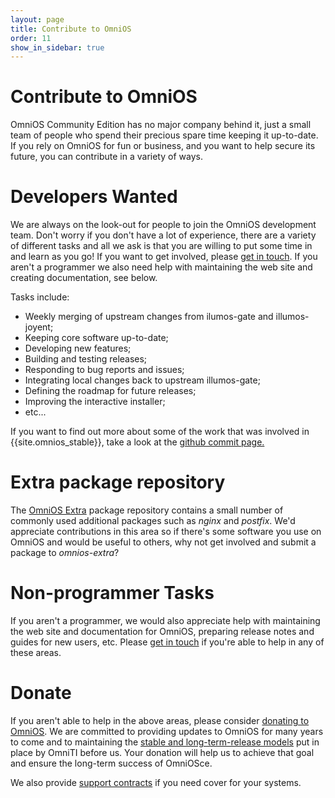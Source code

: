 ```yaml
---
layout: page
title: Contribute to OmniOS
order: 11
show_in_sidebar: true
---
```


# Contribute to OmniOS

OmniOS Community Edition has no major company behind it, just a small team of
people who spend their precious spare time keeping it up-to-date. If you rely
on OmniOS for fun or business, and you want to help secure its future, you can
contribute in a variety of ways.

# Developers Wanted

We are always on the look-out for people to join the OmniOS development team.
Don't worry if you don't have a lot of experience, there are a variety of
different tasks and all we ask is that you are willing to put some time in
and learn as you go! If you want to get involved, please
[get in touch](/about/contact.html).
If you aren't a programmer we also need help with maintaining the web site
and creating documentation, see below.

Tasks include:

* Weekly merging of upstream changes from ilumos-gate and illumos-joyent;
* Keeping core software up-to-date;
* Developing new features;
* Building and testing releases;
* Responding to bug reports and issues;
* Integrating local changes back to upstream illumos-gate;
* Defining the roadmap for future releases;
* Improving the interactive installer;
* etc...

If you want to find out more about some of the work that was involved in
{{site.omnios_stable}}, take a look at the
[github commit page.](https://github.com/omniosorg/omnios-build/commits/{{site.omnios_stable}})

# Extra package repository

The
[OmniOS Extra](https://pkg.omniosce.org/{{site.omnios_stable}}/extra/en/catalog.shtml)
package repository contains a small number of commonly used additional
packages such as _nginx_ and _postfix_. We'd appreciate contributions in this
area so if there's some software you use on OmniOS and would be useful to
others, why not get involved and submit a package to _omnios-extra_?

# Non-programmer Tasks

If you aren't a programmer, we would also appreciate help with maintaining the
web site and documentation for OmniOS, preparing release notes and guides for
new users, etc. Please [get in touch](/about/contact.html) if you're able to
help in any of these areas.

# Donate

If you aren't able to help in the above areas, please consider
[donating to OmniOS](/patron.html).
We are committed to providing updates to OmniOS for many years to come and
to maintaining the [stable and long-term-release models](/schedule.html)
put in place by OmniTI before us. Your donation will help us to achieve
that goal and ensure the long-term success of OmniOSce.

We also provide [support contracts](/invoice.html) if you need cover for your
systems.

